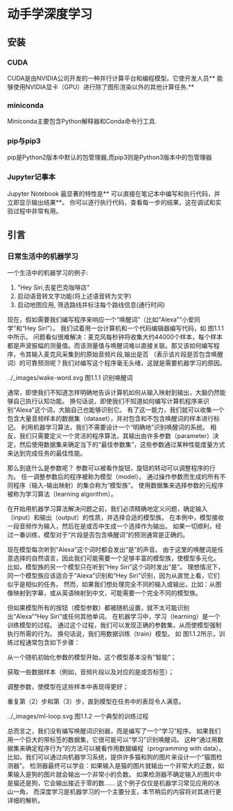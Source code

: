 # 动手学深度学习

## 安装

### CUDA

CUDA是由NVIDIA公司开发的一种并行计算平台和编程模型。它使开发人员**
能够使用NVIDIA显卡（GPU）进行除了图形渲染以外的其他计算任务.**

### miniconda

Miniconda主要包含Python解释器和Conda命令行工具.

### pip与pip3

pip是Python2版本中默认的包管理器,而pip3则是Python3版本中的包管理器

### Jupyter记事本

Jupyter Notebook 最显著的特性是**
可以直接在笔记本中编写和执行代码，并立即显示输出结果**。
你可以逐行执行代码，查看每一步的结果，这在调试和实验过程中非常有用。

## 引言

### 日常生活中的机器学习

 一个生活中的机器学习的例子:
 1. "Hey Siri,去星巴克咖啡店"
 2. 启动语音转文字功能(将上述语音转为文字)
 3. 启动地图应用, 筛选路线并标注每个路线信息(通行时间)

现在，假如需要我们编写程序来响应一个“唤醒词”（比如“Alexa”“小爱同学”和“Hey Siri”）。
我们试着用一台计算机和一个代码编辑器编写代码，如 图1.1.1中所示。
问题看似很难解决：麦克风每秒钟将收集大约44000个样本，每个样本都是声波振幅的测量值。而该测量值与唤醒词难以直接关联。那又该如何编写程序，令其输入麦克风采集到的原始音频片段,输出是否
（表示该片段是否包含唤醒词）的可靠预测呢？我们对编写这个程序毫无头绪，这就是需要机器学习的原因。

../_images/wake-word.svg
图1.1.1 识别唤醒词

通常，即使我们不知道怎样明确地告诉计算机如何从输入映射到输出，大脑仍然能够自己执行认知功能。
换句话说，即使我们不知道如何编写计算机程序来识别“Alexa”这个词，大脑自己也能够识别它。
有了这一能力，我们就可以收集一个包含大量音频样本的数据集（dataset），并对包含和不包含唤醒词的样本进行标记。
利用机器学习算法，我们不需要设计一个“明确地”识别唤醒词的系统。
相反，我们只需要定义一个灵活的程序算法，其输出由许多参数（parameter）决定，然后使用数据集来确定当下的“最佳参数集”，这些参数通过某种性能度量方式来达到完成任务的最佳性能。

那么到底什么是参数呢？ 参数可以被看作旋钮，旋钮的转动可以调整程序的行为。
任一调整参数后的程序被称为模型（model）。 通过操作参数而生成的所有不同程序（输入-输出映射）的集合称为“模型族”。
使用数据集来选择参数的元程序被称为学习算法（learning algorithm）。

在开始用机器学习算法解决问题之前，我们必须精确地定义问题，确定输入（input）和输出（output）的性质，并选择合适的模型族。
在本例中，模型接收一段音频作为输入，然后在是或否中生成一个选择作为输出。
如果一切顺利，经过一番训练，模型对于“片段是否包含唤醒词”的预测通常是正确的。

现在模型每次听到“Alexa”这个词时都会发出“是”的声音。
由于这里的唤醒词是任意选择的自然语言，因此我们可能需要一个足够丰富的模型族，使模型多元化。
比如，模型族的另一个模型只在听到“Hey Siri”这个词时发出“是”。
理想情况下，同一个模型族应该适合于“Alexa”识别和“Hey Siri”识别，因为从直觉上看，它们似乎是相似的任务。
然而，如果我们想处理完全不同的输入或输出，比如：从图像映射到字幕，或从英语映射到中文，可能需要一个完全不同的模型族。

但如果模型所有的按钮（模型参数）都被随机设置，就不太可能识别出“Alexa”“Hey
Siri”或任何其他单词。 在机器学习中，学习（learning）是一个训练模型的过程。
通过这个过程，我们可以发现正确的参数集，从而使模型强制执行所需的行为。
换句话说，我们用数据训练（train）模型。 如 图1.1.2所示，训练过程通常包含如下步骤：

从一个随机初始化参数的模型开始，这个模型基本没有“智能”；

获取一些数据样本（例如，音频片段以及对应的是或否标签）；

调整参数，使模型在这些样本中表现得更好；

重复第（2）步和第（3）步，直到模型在任务中的表现令人满意。

../_images/ml-loop.svg
图1.1.2 一个典型的训练过程

总而言之，我们没有编写唤醒词识别器，而是编写了一个“学习”程序。
如果我们用一个巨大的带标签的数据集，它很可能可以“学习”识别唤醒词。
这种“通过用数据集来确定程序行为”的方法可以被看作用数据编程（programming with
data）。 比如，我们可以通过向机器学习系统，提供许多猫和狗的图片来设计一个“猫图检测器”。
检测器最终可以学会：如果输入是猫的图片就输出一个非常大的正数，如果输入是狗的图片就会输出一个非常小的负数。
如果检测器不确定输入的图片中是猫还是狗，它会输出接近于零的数……
这个例子仅仅是机器学习常见应用的冰山一角， 而深度学习是机器学习的一个主要分支，本节稍后的内容将对其进行更详细的解析。
